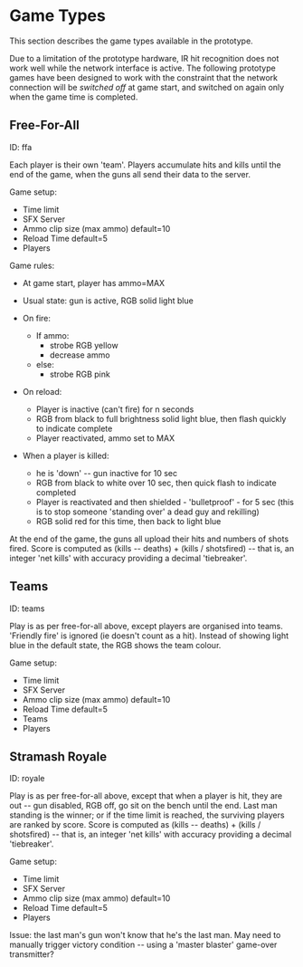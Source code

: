 # Game Types

This section describes the game types available in the prototype.

Due to a limitation of the prototype hardware, IR hit recognition does
not work well while the network interface is active. The following
prototype games have been designed to work with the constraint that the
network connection will be *switched off* at game start, and switched on
again only when the game time is completed.

## Free-For-All

ID: ffa

Each player is their own 'team'. Players accumulate hits and kills until
the end of the game, when the guns all send their data to the server.

Game setup:

-   Time limit
-   SFX Server
-   Ammo clip size (max ammo) default=10
-   Reload Time default=5
-   Players

Game rules:
-   At game start, player has ammo=MAX
-   Usual state: gun is active, RGB solid light blue
-   On fire:
    -   If ammo:
        -   strobe RGB yellow
        -   decrease ammo
    -   else:
        -   strobe RGB pink
-   On reload:
    -   Player is inactive (can't fire) for n seconds
    -   RGB from black to full brightness solid light blue, then flash
        quickly to indicate complete
    -   Player reactivated, ammo set to MAX

-   When a player is killed:
    -   he is 'down' -- gun inactive for 10 sec
    -   RGB from black to white over 10 sec, then quick flash to
        indicate completed
    -   Player is reactivated and then shielded - 'bulletproof' - for 5
        sec (this is to stop someone 'standing over' a dead guy and
        rekilling)
    -   RGB solid red for this time, then back to light blue

At the end of the game, the guns all upload their hits and numbers of
shots fired. Score is computed as (kills -- deaths) + (kills /
shotsfired) -- that is, an integer 'net kills' with accuracy providing a
decimal 'tiebreaker'.

## Teams

ID: teams

Play is as per free-for-all above, except players are organised into
teams. 'Friendly fire' is ignored (ie doesn't count as a hit). Instead
of showing light blue in the default state, the RGB shows the team
colour.

Game setup:

-   Time limit
-   SFX Server
-   Ammo clip size (max ammo) default=10
-   Reload Time default=5
-   Teams
-   Players

## Stramash Royale

ID: royale

Play is as per free-for-all above, except that when a player is hit,
they are out -- gun disabled, RGB off, go sit on the bench until the
end. Last man standing is the winner; or if the time limit is reached,
the surviving players are ranked by score. Score is computed as (kills
-- deaths) + (kills / shotsfired) -- that is, an integer 'net kills'
with accuracy providing a decimal 'tiebreaker'.

Game setup:

-   Time limit
-   SFX Server
-   Ammo clip size (max ammo) default=10
-   Reload Time default=5
-   Players

Issue: the last man's gun won't know that he's the last man. May need to
manually trigger victory condition -- using a 'master blaster' game-over
transmitter?
